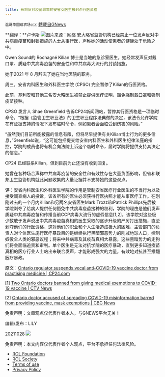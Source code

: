 ```yaml
---
title: 长期反对疫苗政策的安省女医生被封杀行医资格
---
```

`温哥华圆成农场🇨🇦` [轉載自GNews](https://gnews.org/zh-hans/1624515/)

**翻译：**卢卡斯
![](https://assets.gnews.org/wp-content/uploads/2021/10/图片17667687.png)图片来源：网络
安大略省监管机构已经禁止一位发声反对中共病毒疫苗和封锁措施的人士从事行医，声称她的活动使患者的健康处于危险之中。

Owen Sound的 Rochagné Kilian 博士是当地的急诊室医生，她经常发声反对戴口罩、质疑中共病毒疫苗的安全性和中共病毒大流行的封锁措施。

她于2021 年 8 月辞去了她在当地医院的职务。

周三，安省内科医生和外科医生学院 (CPSO) 完全暂停了Kilian的行医资格。

此前，基利安和其他三名安大略医生被禁止提供医疗证明，豁免强制戴口罩和强制疫苗接种。

CPSO 发言人 Shae Greenfield 告诉CP24新闻网站，暂停其行医资格是一项临时命令，“根据《监管卫生职业法》的卫生职业程序法典做的决定，该法令允许学院在有证据支持的情况下发布临时命令，例如患者会面临受到伤害的风险。”

“虽然我们目前所能披露的信息有限，但将尽早提供有关Kilian博士行为的更多信息，”Greenfield说，“这可能包括提交给安省内科医生和外科医生纪律法庭的指控，学院的成员也将有机会向法院上诉这个临时命令，届时学院将提供支持其决定的信息。”

CP24 已经联系Kilian，但到目前为止还没有收到回复。

她曾在各种场合声称中共病毒疫苗的安全性和有效性存在大量负面影响，但省和联邦卫生监管机构就此问题收集的大量证据并不支持她的这些观点。

**评**：安省内科医生和外科医生学院的作用是管制安省医疗行业医生的不当行为以及接受调查病人的投诉，该省所有的医生必须获得行医执照才能从事医疗工作。在刚刚过去的一个月内Kilian和另两名安省医生Mark Trozzi和Patrick Phillips先后被学院剥夺了给病人提供任何豁免中共病毒疫苗接种的权利，学院的理由是他们发声质疑中共病毒疫苗和传播当前CCP病毒大流行的虚假信息[1,2]。该学院对这些极少数敢于发声说出中共病毒疫苗真相的医生采取的逐步升级的严厉打压措施，直至剥夺他们的行医资格，这对他们的职业和个人生活造成极大的困难，主管部门的负责人对个体医生施行医疗暴政目的是继续执行黑暗邪恶势力的削减地球人口，控制奴役全人类的邪恶议程；将来中共病毒及其疫苗真相大暴露，这些黑暗势力的走狗们将会面临追责和审判。单个医生是无法对抗学院的医疗暴政，直到更多知道疫苗真相的医疗行业人士站出来联合发声，才能形成强大的力量，有效地对抗甚至推翻医疗暴政。

原文：[Ontario regulator suspends vocal anti-COVID-19 vaccine doctor from practising medicine | CP24.com](https://www.cp24.com/news/ontario-regulator-says-anti-covid-19-vaccine-doctor-can-no-longer-practice-medicine-1.5642086)

[1] [Two Ontario doctors banned from giving medical exemptions to COVID-19 vaccine | CTV News](https://toronto.ctvnews.ca/two-ontario-doctors-banned-from-giving-medical-exemptions-to-covid-19-vaccine-1.5627327)

[2] [Ontario doctor accused of spreading COVID-19 misinformation barred from providing vaccine, mask exemptions | CBC News](https://www.cbc.ca/news/canada/toronto/patrick-phillips-covid-19-misinformation-college-1.6191906)

免责声明：文章观点仅代表作者本人，与GNEWS平台无关！

编辑/发布：LILY

20211028
![](https://assets.gnews.org/wp-content/uploads/2021/08/WhatsApp-Image-2021-03-19-at-8.52.30-PM.jpeg)


 

免责声明：本文内容仅代表作者个人观点，平台不承担任何法律风险。

- [ROL Foundation](https://rolfoundation.org/)
- [ROL Society](https://rolsociety.org/)
- [Terms of use](https://gnews.org/terms-of-use-3/)
- [Privacy Policy](https://gnews.org/privacy-policy/)
